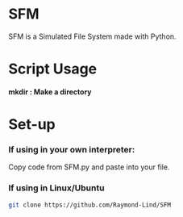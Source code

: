 # SFM
SFM is a Simulated File System made with Python.

# Script Usage
#### mkdir : Make a directory

# Set-up
### If using in your own interpreter:
Copy code from SFM.py and paste into your file.

### If using in Linux/Ubuntu

```bash
git clone https://github.com/Raymond-Lind/SFM
```


